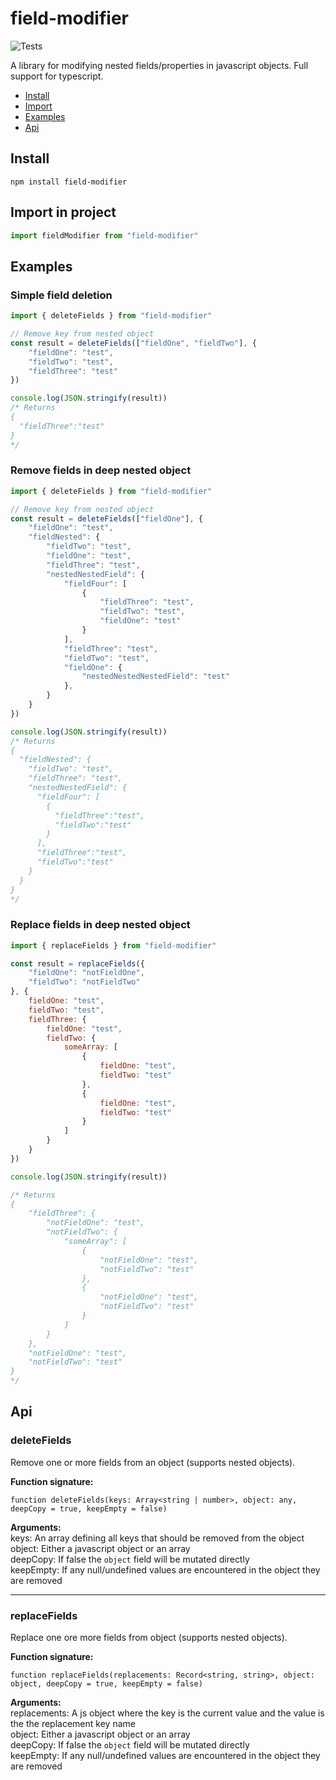 # field-modifier
![Tests](https://github.com/hampfh/field-modifier/actions/workflows/node.js.yml/badge.svg)

A library for modifying nested fields/properties in javascript objects. Full support for typescript.

* [Install](#install)
* [Import](#import-in-project)
* [Examples](#examples)
* [Api](#api)

## Install
```
npm install field-modifier
```
## Import in project
```javascript
import fieldModifier from "field-modifier"
```

## Examples
### Simple field deletion
```javascript
import { deleteFields } from "field-modifier"

// Remove key from nested object
const result = deleteFields(["fieldOne", "fieldTwo"], {
    "fieldOne": "test",
    "fieldTwo": "test",
    "fieldThree": "test"
})

console.log(JSON.stringify(result))
/* Returns 
{
  "fieldThree":"test"
}
*/
```
### Remove fields in deep nested object
```javascript
import { deleteFields } from "field-modifier"

// Remove key from nested object
const result = deleteFields(["fieldOne"], {
    "fieldOne": "test",
    "fieldNested": {
        "fieldTwo": "test",
        "fieldOne": "test",
        "fieldThree": "test",
        "nestedNestedField": {
            "fieldFour": [
                {
                    "fieldThree": "test",
                    "fieldTwo": "test",
                    "fieldOne": "test"
                }
            ],
            "fieldThree": "test",
            "fieldTwo": "test",
            "fieldOne": {
                "nestedNestedNestedField": "test"
            },
        }
    }
})

console.log(JSON.stringify(result))
/* Returns
{
  "fieldNested": {
    "fieldTwo": "test",
    "fieldThree": "test",
    "nestedNestedField": {
      "fieldFour": [
        {
          "fieldThree":"test",
          "fieldTwo":"test"
        }
      ],
      "fieldThree":"test",
      "fieldTwo":"test"
    }
  }
}
*/
```

### Replace fields in deep nested object
```javascript
import { replaceFields } from "field-modifier"

const result = replaceFields({
    "fieldOne": "notFieldOne",
    "fieldTwo": "notFieldTwo"
}, {
    fieldOne: "test",
    fieldTwo: "test",
    fieldThree: {
        fieldOne: "test",
        fieldTwo: {
            someArray: [
                {
                    fieldOne: "test",
                    fieldTwo: "test"
                },
                {
                    fieldOne: "test",
                    fieldTwo: "test"
                }
            ]
        }
    }
})

console.log(JSON.stringify(result))

/* Returns
{
    "fieldThree": {
        "notFieldOne": "test",
        "notFieldTwo": {
            "someArray": [
                {
                    "notFieldOne": "test",
                    "notFieldTwo": "test"
                },
                {
                    "notFieldOne": "test",
                    "notFieldTwo": "test"
                }
            ]
        }
    },
    "notFieldOne": "test",
    "notFieldTwo": "test"
}
*/
```

## Api
### deleteFields
Remove one or more fields from an object (supports nested objects).

**Function signature:**
```
function deleteFields(keys: Array<string | number>, object: any, deepCopy = true, keepEmpty = false)
```

**Arguments:**  
keys: An array defining all keys that should be removed from the object  
object: Either a javascript object or an array  
deepCopy: If false the `object` field will be mutated directly  
keepEmpty: If any null/undefined values are encountered in the object they are removed
  
---
### replaceFields
Replace one ore more fields from object (supports nested objects).

**Function signature:**
```
function replaceFields(replacements: Record<string, string>, object: object, deepCopy = true, keepEmpty = false)
```

**Arguments:**  
replacements: A js object where the key is the current value and the value is the the replacement key name  
object: Either a javascript object or an array  
deepCopy: If false the `object` field will be mutated directly  
keepEmpty: If any null/undefined values are encountered in the object they are removed  
